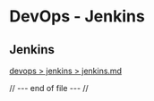 # DevOps - Jenkins

## Jenkins
[devops > jenkins > jenkins.md](jenkins.md)

// --- end of file --- //
